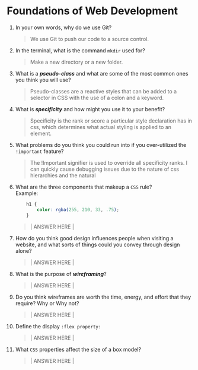 # Foundations of Web Development
01. In your own words, why do we use Git?
    > We use Git to push our code to a source control. 

02. In the terminal, what is the command `mkdir` used for?
    > Make a new directory or a new folder.

03. What is a ***pseudo-class*** and what are some of the most common ones you think you will use?
    >Pseudo-classes are a reactive styles that can be added to a selector in CSS with the use of a colon and a keyword.

04. What is ***specificity*** and how might you use it to your benefit?
    > Specificity is the rank or score a particular style declaration has in css, which determines what actual styling is applied to an element.

05. What problems do you think you could run into if you over-utilized the `!important` feature?
    > The !Important signifier is used to override all specificity ranks. I can quickly cause debugging issues due to the nature of css hierarchies and the natural 

06. What are the three components that makeup a `CSS` rule? <br> Example:

    ```css
        h1 {
            color: rgba(255, 210, 33, .75);
        }
    ```

    > | ANSWER HERE |

07. How do you think good design influences people when visiting a website, and what sorts of things could you convey through design alone?
    > | ANSWER HERE |

08. What is the purpose of ***wireframing***?
    > | ANSWER HERE |

09. Do you think wireframes are worth the time, energy, and effort that they require? Why or Why not?
    > | ANSWER HERE |

10. Define the display `:flex property:`
    > | ANSWER HERE |

11. What `CSS` properties affect the size of a box model?
    > | ANSWER HERE |
